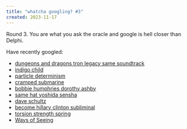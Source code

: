 ```yaml
---
title: "whatcha googling? #3"
created: 2023-11-17
---
```

Round 3. You are what you ask the oracle and google is hell closer than Delphi. 

Have recently googled:

- [dungeons and dragons tron legacy same soundtrack](https://www.google.com/search?q=dungeons+and+dragons+tron+legacy+same+soundtrack)
- [indigo child](https://www.google.com/search?q=indigo+child)
- [particle determinism](https://www.google.com/search?q=particle+determinism)
- [cramped submarine](https://www.google.com/search?q=cramped+submarine) 
- [bobbie humphries dorothy ashby](https://www.google.com/search?q=bobbie+humphries+dorothy+ashby)
- [same hat yoshida sensha](https://www.google.com/search?q=same+hat+yoshida+sensha)
- [dave schultz](https://www.google.com/search?q=dave+schultz)
- [become hillary clinton subliminal](https://www.google.com/search?q=become+hillary+clinton+subliminal)
- [torsion strength spring](https://www.google.com/search?q=torsion+strength+spring)
- [Ways of Seeing](https://www.google.com/search?q=Ways+of+Seeing)